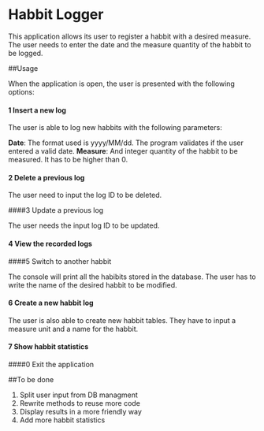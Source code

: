 # Habbit Logger
This application allows its user to register a habbit with a desired measure. The user needs to enter the date and the measure quantity of the habbit to be logged.

##Usage

When the application is open, the user is presented with the following options:
#### 1 Insert a new log

The user is able to log new habbits with the following parameters:

**Date**: The format used is yyyy/MM/dd. The program validates if the user entered a valid date.
**Measure**: And integer quantity of the habbit to be measured. It has to be higher than 0.

#### 2 Delete a previous log

The user need to input the log ID to be deleted.

####3 Update a previous log

The user needs the input log ID to be updated.
#### 4 View the recorded logs
####5 Switch to another habbit

The console will print all the habibits stored in the database. The user has to write the name of the desired habbit to be modified.

#### 6 Create a new habbit log

The user is also able to create new habbit tables. They have to input a measure unit and a name for the habbit.


#### 7 Show habbit statistics
####0 Exit the application


##To be done

1. Split  user input from DB managment
2. Rewrite methods to reuse more code
3. Display results in a more friendly way
4. Add more habbit statistics
